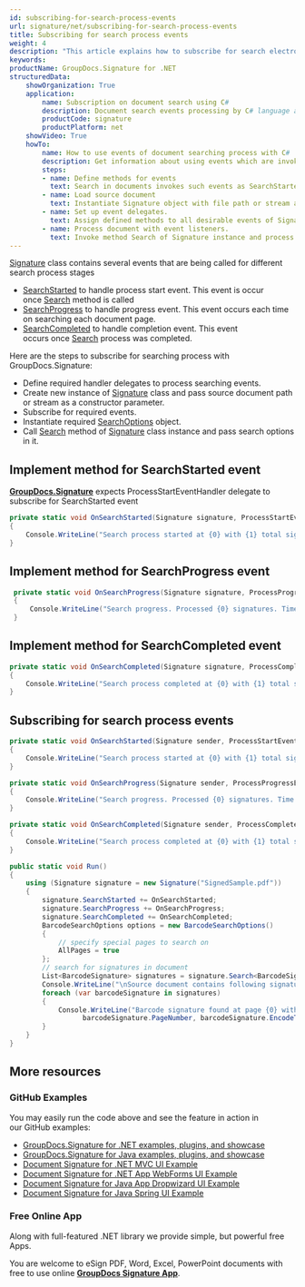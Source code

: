 ```yaml
---
id: subscribing-for-search-process-events
url: signature/net/subscribing-for-search-process-events
title: Subscribing for search process events
weight: 4
description: "This article explains how to subscribe for search electronic signatures events like start, progress and completion with GroupDocs.Signature API."
keywords: 
productName: GroupDocs.Signature for .NET
structuredData:
    showOrganization: True
    application:    
        name: Subscription on document search using C#    
        description: Document search events processing by C# language and GroupDocs.Signature for .NET APIs
        productCode: signature
        productPlatform: net 
    showVideo: True
    howTo:
        name: How to use events of document searching process with C# 
        description: Get information about using events which are invoked at time of document searching via C#
        steps:
        - name: Define methods for events
          text: Search in documents invokes such events as SearchStarted, SearchProgress and SearchCompleted. Define method for each event.
        - name: Load source document
          text: Instantiate Signature object with file path or stream as a constructor parameter will load the document. 
        - name: Set up event delegates. 
          text: Assign defined methods to all desirable events of Signature instance.
        - name: Process document with event listeners. 
          text: Invoke method Search of Signature instance and process all appearing events.
---
```

[Signature](https://apireference.groupdocs.com/net/signature/groupdocs.signature/signature) class contains several events that are being called for different search process stages

* [SearchStarted](https://apireference.groupdocs.com/net/signature/groupdocs.signature/signature/events/searchstarted) to handle process start event. This event is occur once [Search](https://apireference.groupdocs.com/net/signature/groupdocs.signature/signature/methods/search/_1) method is called
* [SearchProgress](https://apireference.groupdocs.com/net/signature/groupdocs.signature/signature/events/searchprogress) to handle progress event. This event occurs each time on searching each document page.
* [SearchCompleted](https://apireference.groupdocs.com/net/signature/groupdocs.signature/signature/events/searchcompleted) to handle completion event. This event occurs once [Search](https://apireference.groupdocs.com/net/signature/groupdocs.signature/signature/methods/search/_1) process was completed.

Here are the steps to subscribe for searching process with GroupDocs.Signature:

* Define required handler delegates to process searching events.
* Create new instance of [Signature](https://apireference.groupdocs.com/net/signature/groupdocs.signature/signature) class and pass source document path or stream as a constructor parameter.
* Subscribe for required events.
* Instantiate required [SearchOptions](https://apireference.groupdocs.com/net/signature/groupdocs.signature.options/searchoptions) object.
* Call [Search](https://apireference.groupdocs.com/net/signature/groupdocs.signature/signature/methods/search/_1) method of [Signature](https://apireference.groupdocs.com/net/signature/groupdocs.signature/signature) class instance and pass search options in it.

## Implement method for SearchStarted event

[**GroupDocs.Signature**](https://products.groupdocs.com/signature/net) expects ProcessStartEventHandler delegate to subscribe for SearchStarted event

```csharp
private static void OnSearchStarted(Signature signature, ProcessStartEventArgs args)
{
    Console.WriteLine("Search process started at {0} with {1} total signatures to be put in document", args.Started, args.TotalSignatures);
}
```

## Implement method for SearchProgress event

```csharp
 private static void OnSearchProgress(Signature signature, ProcessProgressEventArgs args)
 {
     Console.WriteLine("Search progress. Processed {0} signatures. Time spent {1} mlsec", args.ProcessedSignatures, args.Ticks);
 }
```

## Implement method for SearchCompleted event

```csharp
private static void OnSearchCompleted(Signature signature, ProcessCompleteEventArgs args)
{
    Console.WriteLine("Search process completed at {0} with {1} total signatures. Process took {2} mlsec", args.Completed, args.TotalSignatures, args.Ticks);
}
```

## Subscribing for search process events

```csharp
private static void OnSearchStarted(Signature sender, ProcessStartEventArgs args)
{
    Console.WriteLine("Search process started at {0} with {1} total signatures to be put in document", args.Started, args.TotalSignatures);
}

private static void OnSearchProgress(Signature sender, ProcessProgressEventArgs args)
{
    Console.WriteLine("Search progress. Processed {0} signatures. Time spent {1} mlsec", args.ProcessedSignatures, args.Ticks);
}

private static void OnSearchCompleted(Signature sender, ProcessCompleteEventArgs args)
{
    Console.WriteLine("Search process completed at {0} with {1} total signatures. Process took {2} mlsec", args.Completed, args.TotalSignatures, args.Ticks);
}

public static void Run()
{
    using (Signature signature = new Signature("SignedSample.pdf"))
    {
        signature.SearchStarted += OnSearchStarted;
        signature.SearchProgress += OnSearchProgress;
        signature.SearchCompleted += OnSearchCompleted;
        BarcodeSearchOptions options = new BarcodeSearchOptions()
        {
            // specify special pages to search on
            AllPages = true
        };
        // search for signatures in document
        List<BarcodeSignature> signatures = signature.Search<BarcodeSignature>(options);
        Console.WriteLine("\nSource document contains following signatures.");
        foreach (var barcodeSignature in signatures)
        {
            Console.WriteLine("Barcode signature found at page {0} with type {1} and text {2}",
                  barcodeSignature.PageNumber, barcodeSignature.EncodeType, barcodeSignature.Text);
        }
    }
}
```

## More resources

### GitHub Examples

You may easily run the code above and see the feature in action in our GitHub examples:

* [GroupDocs.Signature for .NET examples, plugins, and showcase](https://github.com/groupdocs-signature/GroupDocs.Signature-for-.NET)
* [GroupDocs.Signature for Java examples, plugins, and showcase](https://github.com/groupdocs-signature/GroupDocs.Signature-for-Java)
* [Document Signature for .NET MVC UI Example](https://github.com/groupdocs-signature/GroupDocs.Signature-for-.NET-MVC)
* [Document Signature for .NET App WebForms UI Example](https://github.com/groupdocs-signature/GroupDocs.Signature-for-.NET-WebForms)
* [Document Signature for Java App Dropwizard UI Example](https://github.com/groupdocs-signature/GroupDocs.Signature-for-Java-Dropwizard)
* [Document Signature for Java Spring UI Example](https://github.com/groupdocs-signature/GroupDocs.Signature-for-Java-Spring)

### Free Online App

Along with full-featured .NET library we provide simple, but powerful free Apps.

You are welcome to eSign PDF, Word, Excel, PowerPoint documents with free to use online **[GroupDocs Signature App](https://products.groupdocs.app/signature)**.
